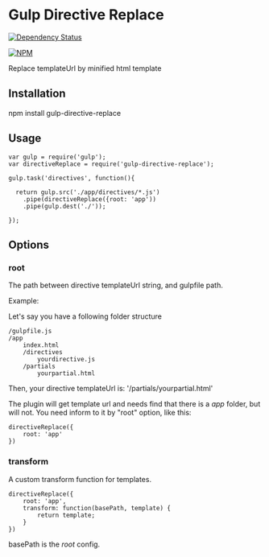# Gulp Directive Replace

[![Dependency Status](https://gemnasium.com/brunobertolini/gulp-directive-replace.svg)](https://gemnasium.com/brunobertolini/gulp-directive-replace)

[![NPM](https://nodei.co/npm/gulp-directive-replace.png?downloads=true)](https://nodei.co/npm/gulp-directive-replace/)

Replace templateUrl by minified html template

## Installation

npm install gulp-directive-replace

## Usage

```
var gulp = require('gulp');
var directiveReplace = require('gulp-directive-replace');

gulp.task('directives', function(){

  return gulp.src('./app/directives/*.js')
    .pipe(directiveReplace({root: 'app'))
    .pipe(gulp.dest('./'));

});
```

## Options 

### root

The path between directive templateUrl string, and gulpfile path.

Example: 

Let's say you have a following folder structure

```
/gulpfile.js
/app
    index.html
    /directives
        yourdirective.js
    /partials
        yourpartial.html
```

Then, your directive templateUrl is: '/partials/yourpartial.html'

The plugin will get template url and needs find that there is a *app* folder, but will not. You need inform to it by "root" option, like this:

```
directiveReplace({
    root: 'app'
})
```

### transform

A custom transform function for templates.

```
directiveReplace({
    root: 'app',
    transform: function(basePath, template) {
        return template;
    }
})
```

basePath is the *root* config.